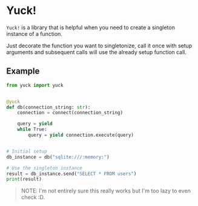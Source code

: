 # Yuck!

`Yuck!` is a library that is helpful when you need to create a singleton instance of a function.

Just decorate the function you want to singletonize, call it once with setup arguments and subsequent calls
will use the already setup function call.


## Example

```py
from yuck import yuck


@yuck
def db(connection_string: str):
    connection = connect(connection_string)

    query = yield
    while True:
        query = yield connection.execute(query)


# Initial setup
db_instance = db("sqlite:///:memory:")

# Use the singleton instance
result = db_instance.send("SELECT * FROM users")
print(result)

```

> NOTE: I'm not entirely sure this really works but I'm too lazy to even check :D.